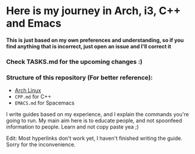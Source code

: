 # Here is my journey in Arch, i3, C++ and Emacs

#### This is just based on my own preferences and understanding, so if you find anything that is incorrect, just open an issue and I'll correct it

### Check TASKS.md for the upcoming changes :)

### Structure of this repository (For better reference):
 -  [Arch Linux](https://epixinvites.github.io/arch.html)
 - `CPP.md` for C++
 - `EMACS.md` for Spacemacs

I write guides based on my experience, and I explain the commands you're going to run. My main aim here is to educate people, and not spoonfeed information to people. Learn and not copy paste yea ;)

Edit: Most hyperlinks don't work yet, I haven't finished writing the guide. Sorry for the inconvenience.
